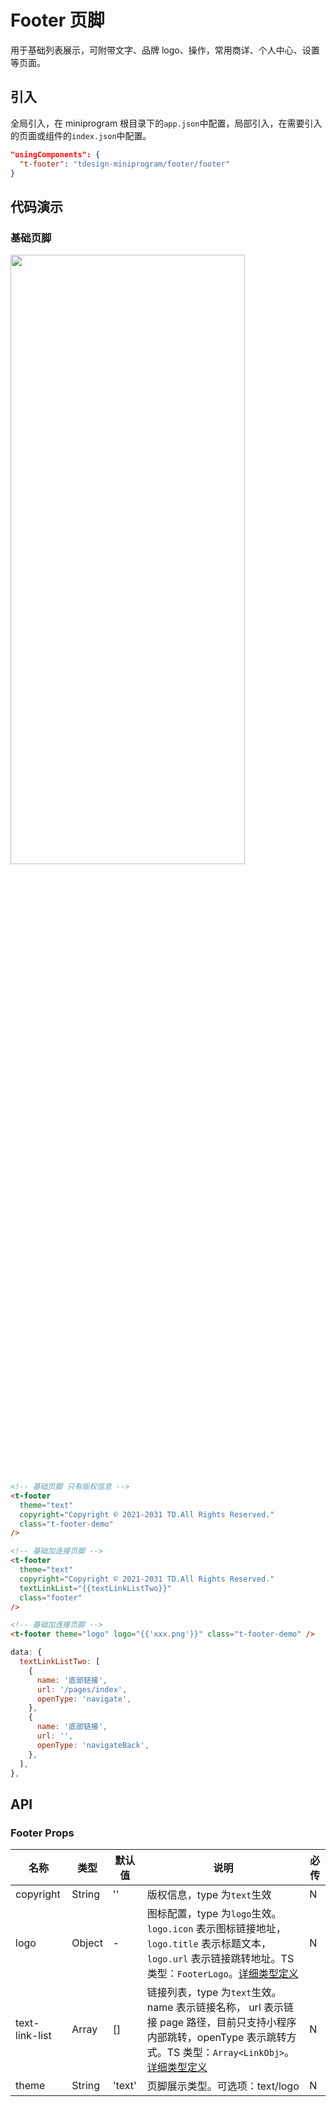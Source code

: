 # Footer 页脚

用于基础列表展示，可附带文字、品牌 logo、操作，常用商详、个人中心、设置等页面。

## 引入

全局引入，在 miniprogram 根目录下的`app.json`中配置，局部引入，在需要引入的页面或组件的`index.json`中配置。

```json
"usingComponents": {
  "t-footer": "tdesign-miniprogram/footer/footer"
}
```

## 代码演示

### 基础页脚

<img src="https://tdesign.gtimg.com/miniprogram/readme/footer.png" width="375px" height="50%">

```html
<!-- 基础页脚 只有版权信息 -->
<t-footer
  theme="text"
  copyright="Copyright © 2021-2031 TD.All Rights Reserved."
  class="t-footer-demo"
/>

<!-- 基础加连接页脚 -->
<t-footer
  theme="text"
  copyright="Copyright © 2021-2031 TD.All Rights Reserved."
  textLinkList="{{textLinkListTwo}}"
  class="footer"
/>

<!-- 基础加连接页脚 -->
<t-footer theme="logo" logo="{{'xxx.png'}}" class="t-footer-demo" />
```

```js
data: {
  textLinkListTwo: [
    {
      name: '底部链接',
      url: '/pages/index',
      openType: 'navigate',
    },
    {
      name: '底部链接',
      url: '',
      openType: 'navigateBack',
    },
  ],
},
```

## API

### Footer Props

| 名称           | 类型   | 默认值 | 说明                                                                                                                                                                                                                                                     | 必传 |
| -------------- | ------ | ------ | -------------------------------------------------------------------------------------------------------------------------------------------------------------------------------------------------------------------------------------------------------- | ---- |
| copyright      | String | ''     | 版权信息，type 为`text`生效                                                                                                                                                                                                                              | N    |
| logo           | Object | -      | 图标配置，type 为`logo`生效。`logo.icon` 表示图标链接地址，`logo.title` 表示标题文本，`logo.url` 表示链接跳转地址。TS 类型：`FooterLogo`。[详细类型定义](https://github.com/TDesignOteam/tdesign-miniprogram/tree/develop/src/footer/type.ts)            | N    |
| text-link-list | Array  | []     | 链接列表，type 为`text`生效。name 表示链接名称， url 表示链接 page 路径，目前只支持小程序内部跳转，openType 表示跳转方式。TS 类型：`Array<LinkObj>`。[详细类型定义](https://github.com/TDesignOteam/tdesign-miniprogram/tree/develop/src/footer/type.ts) | N    |
| theme          | String | 'text' | 页脚展示类型。可选项：text/logo                                                                                                                                                                                                                          | N    |
